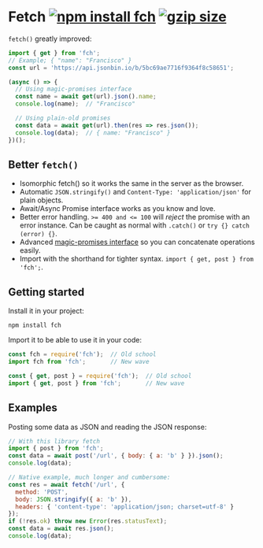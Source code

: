 # Fetch [![npm install fch](https://img.shields.io/badge/npm%20install-fch-blue.svg)](https://www.npmjs.com/package/fch) [![gzip size](https://img.badgesize.io/franciscop/fetch/master/store.min.js.svg?compression=gzip)](https://github.com/franciscop/fetch/blob/master/fetch.min.js)

`fetch()` greatly improved:

```js
import { get } from 'fch';
// Example; { "name": "Francisco" }
const url = 'https://api.jsonbin.io/b/5bc69ae7716f9364f8c58651';

(async () => {
  // Using magic-promises interface
  const name = await get(url).json().name;
  console.log(name);  // "Francisco"

  // Using plain-old promises
  const data = await get(url).then(res => res.json());
  console.log(data);  // { name: "Francisco" }
})();
```



## Better `fetch()`

- Isomorphic fetch() so it works the same in the server as the browser.
- Automatic `JSON.stringify()` and `Content-Type: 'application/json'` for plain objects.
- Await/Async Promise interface works as you know and love.
- Better error handling. `>= 400 and <= 100` will _reject_ the promise with an error instance. Can be caught as normal with `.catch()` or `try {} catch (error) {}`.
- Advanced [magic-promises interface](https://github.com/franciscop/magic-promises) so you can concatenate operations easily.
- Import with the shorthand for tighter syntax. `import { get, post } from 'fch';`.


## Getting started

Install it in your project:

```
npm install fch
```

Import it to be able to use it in your code:

```js
const fch = require('fch');  // Old school
import fch from 'fch';       // New wave

const { get, post } = require('fch');  // Old school
import { get, post } from 'fch';       // New wave
```



## Examples

Posting some data as JSON and reading the JSON response:

```js
// With this library fetch
import { post } from 'fch';
const data = await post('/url', { body: { a: 'b' } }).json();
console.log(data);
```

```js
// Native example, much longer and cumbersome:
const res = await fetch('/url', {
  method: 'POST',
  body: JSON.stringify({ a: 'b' }),
  headers: { 'content-type': 'application/json; charset=utf-8' }
});
if (!res.ok) throw new Error(res.statusText);
const data = await res.json();
console.log(data);
```
